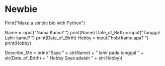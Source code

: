 # Newbie
Print("Make a simple bio with Python")

Name = input("Nama Kamu? ")
print(Name)
Date_of_Birth = input("Tanggal Lahir kamu? ")
print(Date_of_Birth)
Hobby = input("hobi kamu apa? ")
print(Hobby)

Describe_Me = print("Saya " + str(Name) + " lahir pada tanggal " + str(Date_of_Birth) + " Hobby Saya adalah " + str(Hobby))
